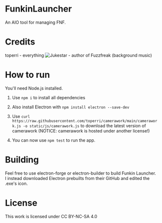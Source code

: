 # FunkinLauncher

An AIO tool for managing FNF.

# Credits

toperri - everything
![Jukestar](https://jukestar.newgrounds.com/) - author of Fuzzfreak (background music)

# How to run

You'll need Node.js installed.

1) Use ``npm i`` to install all dependencies
2) Also install Electron with ``npm install electron --save-dev``
3) Use ``curl https://raw.githubusercontent.com/toperri/camerawork/main/camerawork.js -o static/js/camerawork.js`` to download the latest version of camerawork (NOTICE: camerawork is hosted under another license!)

4) You can now use ``npm test`` to run the app.

# Building

Feel free to use electron-forge or electron-builder to build Funkin Launcher. I instead downloaded Electron prebuilts from their GitHub and edited the .exe's icon.

# License

This work is licensed under CC BY-NC-SA 4.0